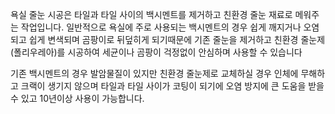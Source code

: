 욕실 줄눈 시공은 타일과 타일 사이의 백시멘트를 제거하고 친환경 줄눈 재료로 메워주는 작업입니다. 일반적으로 욕실에 주로 사용되는 백시멘트의 경우 쉽게 깨지거나 오염되고 쉽게 변색되며 곰팡이로 뒤덮히게 되기때문에 기존 줄눈을 제거하고 친환경 줄눈제(폴리우레아)를 시공하여 세균이나 곰팡이 걱정없이 안심하며 사용할 수 있습니다

기존 백시멘트의 경우 발암물질이 있지만 친환경 줄눈제로 교체하실 경우 인체에 무해하고 크랙이 생기지 않으며 타일과 타일 사이가 코팅이 되기에 오염 방지에 큰 도움을 받을 수 있고 10년이상 사용이 가능합니다.